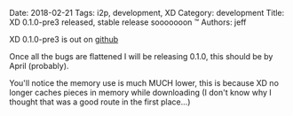 Date: 2018-02-21
Tags: i2p, development, XD
Category: development
Title: XD 0.1.0-pre3 released, stable release sooooooon ™
Authors: jeff

XD 0.1.0-pre3 is out on [github](https://github.com/majestrate/XD/releases/tag/v0.1.0-pre3)

Once all the bugs are flattened I will be releasing 0.1.0, this should be by April (probably).

You'll notice the memory use is much MUCH lower, this is because XD no longer caches pieces in memory while downloading (I don't know why I thought that was a good route in the first place...)

